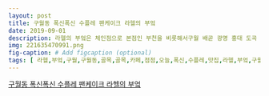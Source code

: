 ```yaml
---
layout: post
title: 구월동 폭신폭신 수플레 팬케이크 라헬의 부엌
date: 2019-09-01
description: 라헬의 부엌은 체인점으로 본점인 부천을 비롯해서구월 배곧 광명 홍대 도곡 동탄 등에 가게들이 위치하고 있습니다 큰 창으로 되어있어 햇살도 잘 들고 환한 느낌이 드는데요 가게 반대편의 뷰가 조금 
img: 221635470991.png
fig-caption: # Add figcaption (optional)
tags: [ 라헬,부엌,구월,구월동,골목,골목,카페,점점,오늘,폭신,수플레,맛집,라헬,부엌,구월,가게,앞쪽,주차공간,주차,자리,골목,주차,저희,가게,앞쪽,주차,사진,찍기,카페,느낌,디테일,소품,아기자기,여자,감성,역시,손님,커플,여자,주로,대다수,차지,라헬,부엌,체인점,본점,부천,비롯,구월,배곧,광명,홍대,도곡,가게,위치,햇살,느낌,가게,반대편,조금,전체,화이트,분홍색,포인트,직원,티셔츠,분홍색,가게,느낌,메뉴,주문,메뉴판,비롯,테블릿,메뉴,사진,음식,기분,가요,미리,주문,음식,사진,보고,결정,처음,오시,메뉴,결정,저희,아이스,아메리카노,초코,바나나,플레,팬케이크,주문,결제,선불,수플레,주문,저희,음료,먼저,요즘,셀프,음료,구월동,라헬,부엌,모든,음식,직접,나뭇잎,모양,받침,하트,빨대,아이스,아메리카노,신맛,아메리카노,약간,아메리카노,보기,정말,비주,초코,바나나,플레,케이크,플레,케이크,생크림,바나나,초코,아이스크림,초코,시럽,플레,케이크,폭신,초코,아이스크림,초코,시럽,생크림,바나나,정말,여자친구,카페,추천,영업,시간,매일,첫째,화요일,휴무,인천광역시,남동구,인하,번길,라헬,부엌,구월,인천광역시,남동구,인하,번길 ]
---
```

[구월동 폭신폭신 수플레 팬케이크 라헬의 부엌](https://blog.naver.com/hannah9383?Redirect=Log&logNo=221635470991)